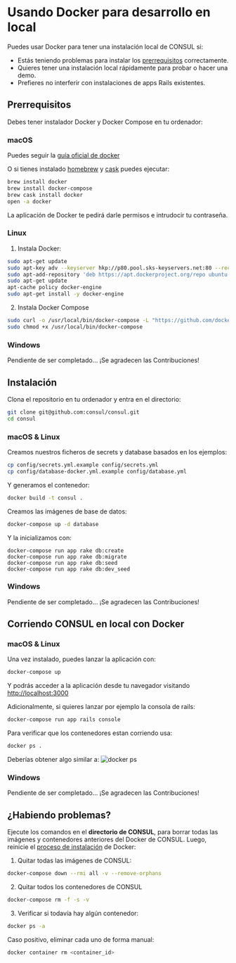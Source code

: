 # Usando Docker para desarrollo en local

Puedes usar Docker para tener una instalación local de CONSUL si:
- Estás teniendo problemas para instalar los [prerrequisitos](prerequisites) correctamente.
- Quieres tener una instalación local rápidamente para probar o hacer una demo.
- Prefieres no interferir con instalaciones de apps Rails existentes.

## Prerrequisitos

Debes tener instalador Docker y Docker Compose en tu ordenador:

### macOS

Puedes seguir la [guía oficial de docker](https://docs.docker.com/docker-for-mac/install/)

O si tienes instalado [homebrew](http://brew.sh) y [cask](https://caskroom.github.io/) puedes ejecutar:

```bash
brew install docker
brew install docker-compose
brew cask install docker
open -a docker
```

La aplicación de Docker te pedirá darle permisos e intrudocir tu contraseña.

### Linux

1. Instala Docker:
```bash
sudo apt-get update
sudo apt-key adv --keyserver hkp://p80.pool.sks-keyservers.net:80 --recv-keys 58118E89F3A912897C070ADBF76221572C52609D
sudo apt-add-repository 'deb https://apt.dockerproject.org/repo ubuntu-xenial main'
sudo apt-get update
apt-cache policy docker-engine
sudo apt-get install -y docker-engine
```

2. Instala Docker Compose
```bash
sudo curl -o /usr/local/bin/docker-compose -L "https://github.com/docker/compose/releases/download/1.15.0/docker-compose-$(uname -s)-$(uname -m)"
sudo chmod +x /usr/local/bin/docker-compose
```

### Windows

Pendiente de ser completado... ¡Se agradecen las Contribuciones!

## Instalación

Clona el repositorio en tu ordenador y entra en el directorio:
```bash
git clone git@github.com:consul/consul.git
cd consul
```

### macOS & Linux
Creamos nuestros ficheros de secrets y database basados en los ejemplos:
```bash
cp config/secrets.yml.example config/secrets.yml
cp config/database-docker.yml.example config/database.yml
```

Y generamos el contenedor:
```bash
docker build -t consul .
```

Creamos las imágenes de base de datos:
```bash
docker-compose up -d database
```

Y la inicializamos con:
```
docker-compose run app rake db:create
docker-compose run app rake db:migrate
docker-compose run app rake db:seed
docker-compose run app rake db:dev_seed
```

### Windows

Pendiente de ser completado... ¡Se agradecen las Contribuciones!

## Corriendo CONSUL en local con Docker

### macOS & Linux

Una vez instalado, puedes lanzar la aplicación con:
```bash
docker-compose up
```

Y podrás acceder a la aplicación desde tu navegador visitando [http://localhost:3000](http://localhost:3000)

Adicionalmente, si quieres lanzar por ejemplo la consola de rails:

```bash
docker-compose run app rails console
```

Para verificar que los contenedores estan corriendo usa:
```bash
docker ps .
```
Deberías obtener algo similar a:
![docker ps](https://i.imgur.com/ASvzXrd.png)

### Windows

Pendiente de ser completado... ¡Se agradecen las Contribuciones!


## ¿Habiendo problemas?
Ejecute los comandos en el **directorio de CONSUL**, para borrar todas las imágenes y contenedores anteriores del Docker de CONSUL. Luego, reinicie el [proceso de instalación](#instalación) de Docker:

1. Quitar todas las imágenes de CONSUL:
```bash
docker-compose down --rmi all -v --remove-orphans
```

2. Quitar todos los contenedores de CONSUL
```bash
docker-compose rm -f -s -v
``` 

3. Verificar si todavía hay algún contenedor:
```bash
docker ps -a 
```
Caso positivo, eliminar cada uno de forma manual:
```bash
docker container rm <container_id>
```